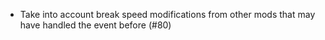 * Take into account break speed modifications from other mods that may have handled the event before (#80)